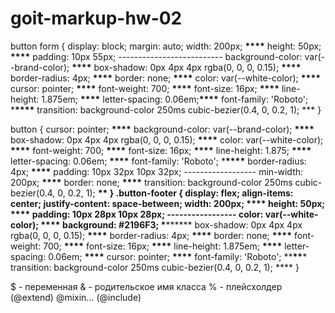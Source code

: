 # goit-markup-hw-02

button form {
display: block;
margin: auto;
width: 200px; **\*\*\*\***
height: 50px; **\*\*\*\***
padding: 10px 55px; --------------------------
background-color: var(--brand-color); **\*\*\*\***
box-shadow: 0px 4px 4px rgba(0, 0, 0, 0.15); **\*\*\*\***
border-radius: 4px; **\*\*\*\***
border: none; **\*\*\*\***
color: var(--white-color); **\*\*\*\***
cursor: pointer; **\*\*\*\***
font-weight: 700; **\*\*\*\***
font-size: 16px; **\*\*\*\***
line-height: 1.875em; **\*\*\*\***
letter-spacing: 0.06em;**\*\*\*\***
font-family: 'Roboto'; \***\*\*\*\***
transition: background-color 250ms cubic-bezier(0.4, 0, 0.2, 1); \*\*\*
}

button {
cursor: pointer; **\*\*\*\***
background-color: var(--brand-color); **\*\*\*\***
box-shadow: 0px 4px 4px rgba(0, 0, 0, 0.15); **\*\*\*\***
color: var(--white-color); **\*\*\*\***
font-weight: 700; **\*\*\*\***
font-size: 16px; **\*\*\*\***
line-height: 1.875; **\*\*\*\***
letter-spacing: 0.06em; **\*\*\*\***
font-family: 'Roboto'; \***\*\*\*\***
border-radius: 4px; **\*\*\*\***
padding: 10px 32px 10px 32px; ------------------
min-width: 200px; **\*\*\*\***
border: none; **\*\*\*\***
transition: background-color 250ms cubic-bezier(0.4, 0, 0.2, 1); **\*\*
}
.button-footer {
display: flex;
align-items: center;
justify-content: space-between;
width: 200px; **\*\*\*\***
height: 50px; **\*\*\*\***
padding: 10px 28px 10px 28px; -----------------
color: var(--white-color); **\*\*\*\***
background: #2196F3; \***\*\*\*\***
box-shadow: 0px 4px 4px rgba(0, 0, 0, 0.15); **\*\*\*\***
border-radius: 4px; **\*\*\*\***
border: none; **\*\*\*\***
font-weight: 700; **\*\*\*\***
font-size: 16px; **\*\*\*\***
line-height: 1.875em; **\*\*\*\***
letter-spacing: 0.06em; **\*\*\*\***
cursor: pointer; **\*\*\*\***
font-family: 'Roboto'; \*\***\*\***\*
transition: background-color 250ms cubic-bezier(0.4, 0, 0.2, 1); **\*\*
}

$ - переменная
& - родительское имя класса
% - плейсхолдер (@extend)
@mixin... (@include)

